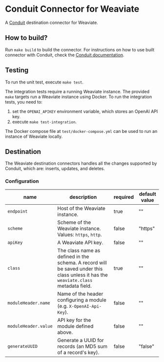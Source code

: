 # Conduit Connector for Weaviate
A [Conduit](https://conduit.io) destination connector for Weaviate.

## How to build?
Run `make build` to build the connector. For instructions on how to use built connector
with Conduit, check the [Conduit documentation](https://conduit.io/docs/connectors/installing).

## Testing
To run the unit test, execute `make test`. 

The integration tests require a running Weaviate instance. The provided `make` targets run
a Weaviate instance using Docker. To run the integration tests, you need to:
1. set the `OPENAI_APIKEY` environment variable, which stores an OpenAI API key.
2. execute `make test-integration`.

The Docker compose file at `test/docker-compose.yml` can be used to run an instance of Weaviate locally.

## Destination

The Weaviate destination connectors handles all the changes supported by Conduit, 
which are: inserts, updates, and deletes.

### Configuration

| name                 | description                                                                                                                         | required | default value |
|----------------------|-------------------------------------------------------------------------------------------------------------------------------------|----------|---------------|
| `endpoint`           | Host of the Weaviate instance.                                                                                                      | true     | ""            |
| `scheme`             | Scheme of the Weaviate instance. Values: `https`, `http`.                                                                           | false    | "https"       |
| `apiKey`             | A Weaviate API key.                                                                                                                 | false    | ""            |
| `class`              | The class name as defined in the schema. A record will be saved under this class unless it has the `weaviate.class` metadata field. | true     | ""            |
| `moduleHeader.name`  | Name of the header configuring a module (e.g. `X-OpenAI-Api-Key`).                                                                  | false    | ""            |
| `moduleHeader.value` | API key for the module defined above.                                                                                               | false    | ""            |
| `generateUUID`       | Generate a UUID for records (an MD5 sum of a record's key).                                                                         | false    | "false"       |
